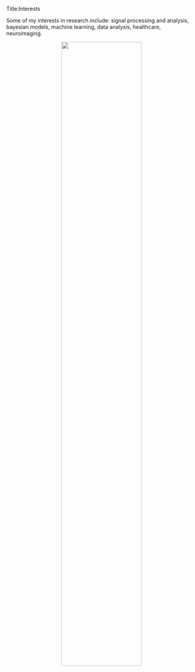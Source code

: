 Title:Interests

Some of my interests in research include:
signal processing and analysis, bayesian models, machine learning, data analysis, healthcare, neuroimaging.

<p align="center">
<img src="{filename}/images/research_interests.png" width=65%>
</p>




